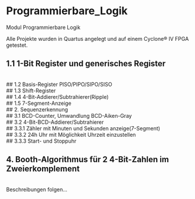 # Programmierbare_Logik
Modul Programmierbare Logik

Alle Projekte wurden in Quartus angelegt und auf einem Cyclone® IV FPGA getestet.


## 1.1    1-Bit Register und generisches Register
<br/>
## 1.2    Basis-Register PISO/PIPO/SIPO/SISO
<br/>
## 1.3    Shift-Register
<br/>
## 1.4    4-Bit-Addierer/Subtrahierer(Ripple)
<br/>
## 1.5    7-Segment-Anzeige 
<br/>
## 2.     Sequenzerkennung
<br/>
## 3.1    BCD-Counter, Umwandlung BCD-Aiken-Gray
<br/>
## 3.2    4-Bit-BCD-Addierer/Subtrahierer
<br/>
## 3.3.1  Zähler mit Minuten und Sekunden anzeige(7-Segment)
<br/>
## 3.3.2  24h Uhr mit Möglichkeit Uhrzeit einzustellen
<br/>
## 3.3.3  Start- und Stoppuhr
<br/>

## 4.     Booth-Algorithmus für 2 4-Bit-Zahlen im Zweierkomplement
<br/>
Beschreibungen folgen...

